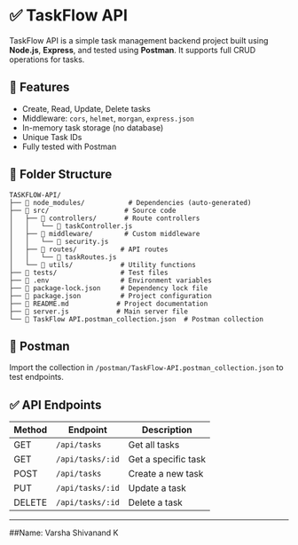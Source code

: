 # ✅ TaskFlow API

TaskFlow API is a simple task management backend project built using **Node.js**, **Express**, and tested using **Postman**. It supports full CRUD operations for tasks.

## 🚀 Features
- Create, Read, Update, Delete tasks
- Middleware: `cors`, `helmet`, `morgan`, `express.json`
- In-memory task storage (no database)
- Unique Task IDs
- Fully tested with Postman

## 📂 Folder Structure
```
TASKFLOW-API/
├── 📁 node_modules/           # Dependencies (auto-generated)
├── 📁 src/                   # Source code
│   ├── 📁 controllers/       # Route controllers
│   │   └── 📄 taskController.js
│   ├── 📁 middleware/        # Custom middleware
│   │   └── 📄 security.js
│   ├── 📁 routes/           # API routes
│   │   └── 📄 taskRoutes.js
│   └── 📁 utils/            # Utility functions
├── 📁 tests/                # Test files
├── 📄 .env                  # Environment variables
├── 📄 package-lock.json     # Dependency lock file
├── 📄 package.json          # Project configuration
├── 📄 README.md            # Project documentation
├── 📄 server.js            # Main server file
└── 📄 TaskFlow API.postman_collection.json  # Postman collection            
```

## 🧪 Postman
Import the collection in `/postman/TaskFlow-API.postman_collection.json` to test endpoints.

## ✅ API Endpoints

| Method | Endpoint             | Description           |
|--------|----------------------|-----------------------|
| GET    | `/api/tasks`         | Get all tasks         |
| GET    | `/api/tasks/:id`     | Get a specific task   |
| POST   | `/api/tasks`         | Create a new task     |
| PUT    | `/api/tasks/:id`     | Update a task         |
| DELETE | `/api/tasks/:id`     | Delete a task         |

---

##Name: Varsha Shivanand K